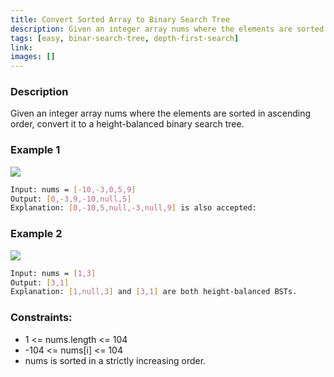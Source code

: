 ```yaml
---
title: Convert Sorted Array to Binary Search Tree
description: Given an integer array nums where the elements are sorted in ascending order, convert it to a height-balanced binary search tree.
tags: [easy, binar-search-tree, depth-first-search]
link: 
images: []
---
```


### Description

Given an integer array nums where the elements are sorted in ascending order, convert it to a height-balanced binary search tree.

### Example 1

![](https://assets.leetcode.com/uploads/2021/02/18/btree1.jpg)

```bash
Input: nums = [-10,-3,0,5,9]
Output: [0,-3,9,-10,null,5]
Explanation: [0,-10,5,null,-3,null,9] is also accepted:
```

### Example 2

![](https://assets.leetcode.com/uploads/2021/02/18/btree.jpg)

```bash
Input: nums = [1,3]
Output: [3,1]
Explanation: [1,null,3] and [3,1] are both height-balanced BSTs.
```

### Constraints:

- 1 <= nums.length <= 104
- -104 <= nums[i] <= 104
- nums is sorted in a strictly increasing order.